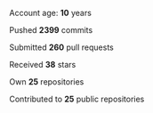 Account age: **10** years

Pushed **2399** commits

Submitted **260** pull requests

Received **38** stars

Own **25** repositories

Contributed to **25** public repositories

